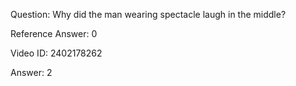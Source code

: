 Question: Why did the man wearing spectacle laugh in the middle?

Reference Answer: 0

Video ID: 2402178262

Answer: 2

